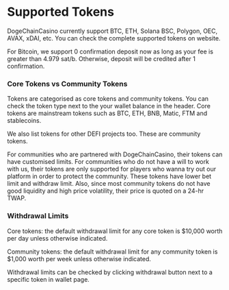 # Supported Tokens

DogeChainCasino currently support BTC, ETH, Solana BSC, Polygon, OEC, AVAX, xDAI, etc. You can check the complete supported tokens on website.&#x20;

For Bitcoin, we support 0 confirmation deposit now as long as your fee is greater than 4.979 sat/b. Otherwise, deposit will be credited after 1 confirmation.&#x20;

### Core Tokens vs Community Tokens

Tokens are categorised as core tokens and community tokens. You can check the token type next to the your wallet balance in the header. Core tokens are mainstream tokens such as BTC, ETH, BNB, Matic, FTM and stablecoins.&#x20;

We also list tokens for other DEFI projects too. These are community tokens.&#x20;

For communities who are partnered with DogeChainCasino, their tokens can have customised limits. For communities who do not have a will to work with us, their tokens are only supported for players who wanna try out our platform in order to protect the community. These tokens have lower bet limit and withdraw limit. Also, since most community tokens do not have good liquidity and high price volatility, their price is quoted on a 24-hr TWAP.

### Withdrawal Limits

Core tokens: the default withdrawal limit for any core token is $10,000 worth per day unless otherwise indicated.

Community tokens: the default withdrawal limit for any community token is $1,000 worth per week unless otherwise indicated.

Withdrawal limits can be checked by clicking withdrawal button next to a specific token in wallet page.&#x20;
